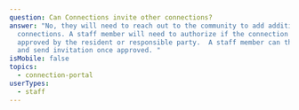 ```yaml
---
question: Can Connections invite other connections?
answer: "No, they will need to reach out to the community to add additional
  connections. A staff member will need to authorize if the connection has been
  approved by the resident or responsible party.  A staff member can then create
  and send invitation once approved. "
isMobile: false
topics:
  - connection-portal
userTypes:
  - staff
---
```

